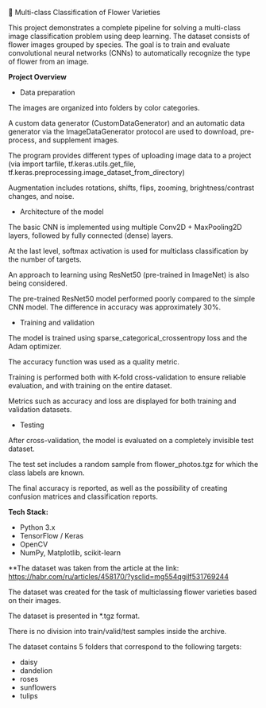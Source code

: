 🌸 Multi-class Classification of Flower Varieties

This project demonstrates a complete pipeline for solving a multi-class image classification problem using deep learning. The dataset consists of flower images grouped by species. The goal is to train and evaluate convolutional neural networks (CNNs) to automatically recognize the type of flower from an image.

**Project Overview**

- Data preparation

The images are organized into folders by color categories.

A custom data generator (CustomDataGenerator) and an automatic data generator via the ImageDataGenerator protocol are used to download, pre-process, and supplement images.

The program provides different types of uploading image data to a project (via import tarfile, tf.keras.utils.get_file, tf.keras.preprocessing.image_dataset_from_directory)

Augmentation includes rotations, shifts, flips, zooming, brightness/contrast changes, and noise.

- Architecture of the model

The basic CNN is implemented using multiple Conv2D + MaxPooling2D layers, followed by fully connected (dense) layers.

At the last level, softmax activation is used for multiclass classification by the number of targets.

An approach to learning using ResNet50 (pre-trained in ImageNet) is also being considered.

The pre-trained ResNet50 model performed poorly compared to the simple CNN model. The difference in accuracy was approximately 30%.

- Training and validation

The model is trained using sparse_categorical_crossentropy loss and the Adam optimizer.

The accuracy function was used as a quality metric.

Training is performed both with K-fold cross-validation to ensure reliable evaluation, and with training on the entire dataset.

Metrics such as accuracy and loss are displayed for both training and validation datasets.

- Testing

After cross-validation, the model is evaluated on a completely invisible test dataset.

The test set includes a random sample from flower_photos.tgz for which the class labels are known.

The final accuracy is reported, as well as the possibility of creating confusion matrices and classification reports.

**Tech Stack:**
- Python 3.x
- TensorFlow / Keras
- OpenCV
- NumPy, Matplotlib, scikit-learn

**The dataset was taken from the article at the link: https://habr.com/ru/articles/458170/?ysclid=mg554qgilf531769244

The dataset was created for the task of multiclassing flower varieties based on their images.

The dataset is presented in *.tgz format.

There is no division into train/valid/test samples inside the archive.

The dataset contains 5 folders that correspond to the following targets:
- daisy
- dandelion
- roses
- sunflowers
- tulips

